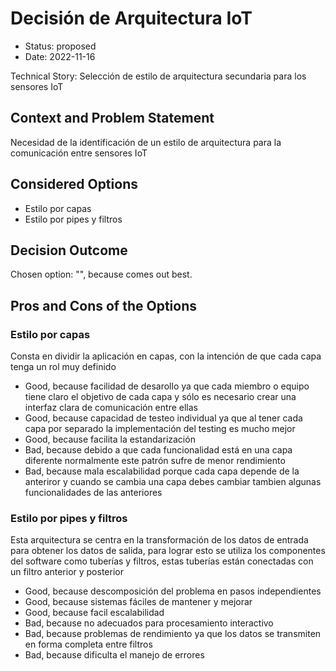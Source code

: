 # Decisión de Arquitectura IoT

* Status: proposed
* Date: 2022-11-16

Technical Story: Selección de estilo de arquitectura secundaria para los sensores IoT

## Context and Problem Statement

Necesidad de la identificación de un estilo de arquitectura para la comunicación entre sensores IoT

## Considered Options

* Estilo por capas
* Estilo por pipes y filtros

## Decision Outcome

Chosen option: "", because comes out best.

## Pros and Cons of the Options

### Estilo por capas

Consta en dividir la aplicación en capas, con la intención de que cada capa tenga un rol muy definido

* Good, because facilidad de desarollo ya que cada miembro o equipo tiene claro el objetivo de cada capa y sólo es necesario crear una interfaz clara de comunicación entre ellas
* Good, because capacidad de testeo individual ya que al tener cada capa por separado la implementación del testing es mucho mejor
* Good, because facilita la estandarización
* Bad, because debido a que cada funcionalidad está en una capa diferente normalmente este patrón sufre de menor rendimiento
* Bad, because mala escalabilidad porque cada capa depende de la anteriror y cuando se cambia una capa debes cambiar tambien algunas funcionalidades de las anteriores

### Estilo por pipes y filtros

Esta arquitectura se centra en la transformación de los datos de entrada para obtener los datos de salida, para lograr esto se utiliza los componentes del software como tuberías y filtros, estas tuberías están conectadas con un filtro anterior y posterior

* Good, because descomposición del problema en pasos independientes
* Good, because sistemas fáciles de mantener y mejorar
* Good, because facil escalabilidad
* Bad, because no adecuados para procesamiento interactivo
* Bad, because problemas de rendimiento ya que los datos se transmiten en forma completa entre filtros
* Bad, because dificulta el manejo de errores
